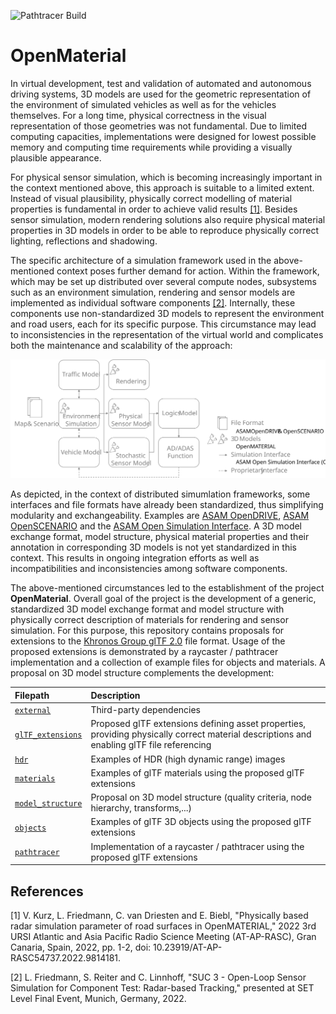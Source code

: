 ![Pathtracer Build](https://github.com/LudwigFriedmann/OpenMaterial/workflows/Pathtracer%20Build/badge.svg)

OpenMaterial
============

In virtual development, test and validation of automated and autonomous driving systems, 3D models are used for the geometric representation of the environment of simulated vehicles as well as for the vehicles themselves. For a long time, physical correctness in the visual representation of those geometries was not fundamental. Due to limited computing capacities, implementations were designed for lowest possible memory and computing time requirements while providing a visually plausible appearance. 

For physical sensor simulation, which is becoming increasingly important in the context mentioned above, this approach is suitable to a limited extent. Instead of visual plausibility, physically correct modelling of material properties is fundamental in order to achieve valid results [[1]](#[1]). Besides sensor simulation, modern rendering solutions also require physical material properties in 3D models in order to be able to reproduce physically correct lighting, reflections and shadowing.

The specific architecture of a simulation framework used in the above-mentioned context poses further demand for action. Within the framework, which may be set up distributed over several compute nodes, subsystems such as an environment simulation, rendering and sensor models are implemented as individual software components [[2]](#[2]). Internally, these components use non-standardized 3D models to represent the environment and road users, each for its specific purpose. This circumstance may lead to inconsistencies in the representation of the virtual world and complicates both the maintenance and scalability of the approach:

<p align="center"><img src="Simulation_Architecture.svg" alt="Simulation_Architecture"><br></p>

As depicted, in the context of distributed simumlation frameworks, some interfaces and file formats have already been standardized, thus simplifying modularity and exchangeability. Examples are [ASAM OpenDRIVE](https://www.asam.net/standards/detail/opendrive/), [ASAM OpenSCENARIO](https://www.asam.net/standards/detail/openscenario/) and the [ASAM Open Simulation Interface](https://www.asam.net/standards/detail/osi/). A 3D model exchange format, model structure, physical material properties and their annotation in corresponding 3D models is not yet standardized in this context. This results in ongoing integration efforts as well as incompatibilities and inconsistencies among software components.

The above-mentioned circumstances led to the establishment of the project **OpenMaterial**. Overall goal of the project is the development of a generic, standardized 3D model exchange format and model structure with physically correct description of materials for rendering and sensor simulation. For this purpose, this repository contains proposals for extensions to the [Khronos Group glTF 2.0](https://github.com/KhronosGroup/glTF) file format. Usage of the proposed extensions is demonstrated by a raycaster / pathtracer implementation and a collection of example files for objects and materials. A proposal on 3D model structure complements the development:

| Filepath                              | Description
|:--------------------------------------|:------------------------------------------------------------------------------------------------------------------------------------------|
| [`external`](external/)               | Third-party dependencies |
| [`glTF_extensions`](glTF_extensions/) | Proposed glTF extensions defining asset properties, providing physically correct material descriptions and enabling glTF file referencing |
| [`hdr`](hdr/)                         | Examples of HDR (high dynamic range) images |
| [`materials`](materials/)             | Examples of glTF materials using the proposed glTF extensions |
| [`model_structure`](model_structure/) | Proposal on 3D model structure (quality criteria, node hierarchy, transforms,...) |
| [`objects`](objects/)                 | Examples of glTF 3D objects using the proposed glTF extensions |
| [`pathtracer`](pathtracer/)           | Implementation of a raycaster / pathtracer using the proposed glTF extensions |

References
----------
<a name="[1]"></a>[1] V. Kurz, L. Friedmann, C. van Driesten and E. Biebl, "Physically based radar simulation parameter of road surfaces in OpenMATERIAL," 2022 3rd URSI Atlantic and Asia Pacific Radio Science Meeting (AT-AP-RASC), Gran Canaria, Spain, 2022, pp. 1-2, doi: 10.23919/AT-AP-RASC54737.2022.9814181.

<a name="[2]"></a>[2] L. Friedmann, S. Reiter and C. Linnhoff, "SUC 3 - Open-Loop Sensor Simulation for Component Test: Radar-based Tracking," presented at SET Level Final Event, Munich, Germany, 2022.
